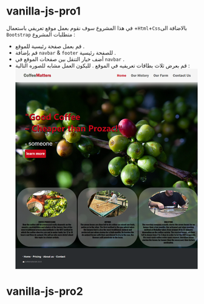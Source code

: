 # vanilla-js-pro1



في هذا المشروع سوف نقوم بعمل موقع تعريفي  باستعمال +`Html`+`Css`بالاضافة الى `Bootstrap` متطلبات المشروع :
* قم بعمل صفحة رئيسية للموقع .
* قم بإضافة `navbar` & `footer` للصفحة رئيسية .
* أضف خيار التنقل بين صفحات الموقع في `navbar` .
* قم بعرض ثلاث بطاقات تعريفيه في الموقع .
لليكون العمل مشابه للصوره التالية :
![bootstrap img](./img/111.png)

# vanilla-js-pro2





